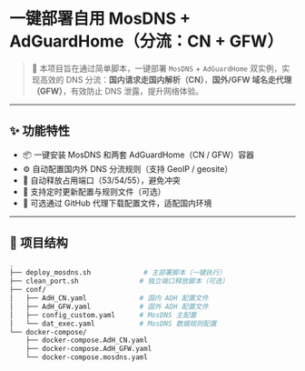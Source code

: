 # 一键部署自用 MosDNS + AdGuardHome（分流：CN + GFW）

> 🧩 本项目旨在通过简单脚本，一键部署 `MosDNS` + `AdGuardHome` 双实例，实现高效的 DNS 分流：**国内请求走国内解析（CN）**，**国外/GFW 域名走代理（GFW）**，有效防止 DNS 泄露，提升网络体验。

---

## ✨ 功能特性

- 📦 一键安装 MosDNS 和两套 AdGuardHome（CN / GFW）容器
- ⚙️ 自动配置国内外 DNS 分流规则（支持 GeoIP / geosite）
- 🔧 自动释放占用端口（53/54/55），避免冲突
- 🧱 支持定时更新配置与规则文件（可选）
- 📜 可选通过 GitHub 代理下载配置文件，适配国内环境

---

## 📂 项目结构

```bash
.
├── deploy_mosdns.sh             # 主部署脚本（一键执行）
├── clean_port.sh               # 独立端口释放脚本（可选）
├── conf/
│   ├── AdH_CN.yaml             # 国内 ADH 配置文件
│   ├── AdH_GFW.yaml            # 国外 ADH 配置文件
│   ├── config_custom.yaml      # MosDNS 主配置
│   └── dat_exec.yaml           # MosDNS 数据规则配置
└── docker-compose/
    ├── docker-compose.AdH_CN.yaml
    ├── docker-compose.AdH_GFW.yaml
    └── docker-compose.mosdns.yaml

